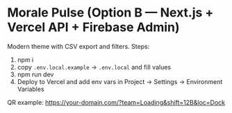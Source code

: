# Morale Pulse (Option B — Next.js + Vercel API + Firebase Admin)

Modern theme with CSV export and filters.
Steps:
1) npm i
2) copy `.env.local.example` → `.env.local` and fill values
3) npm run dev
4) Deploy to Vercel and add env vars in Project → Settings → Environment Variables

QR example:
https://your-domain.com/?team=Loading&shift=12B&loc=Dock
